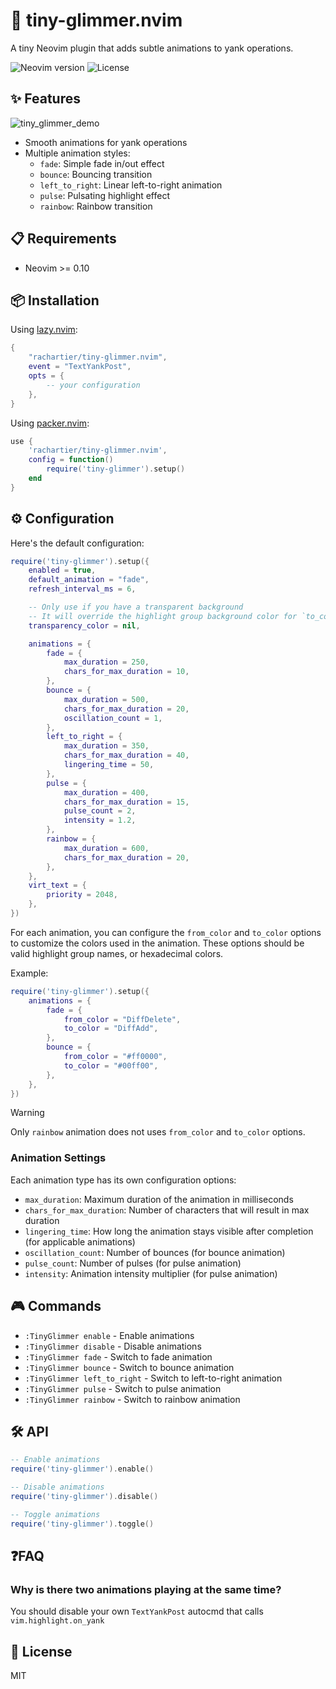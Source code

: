 # 🌟 tiny-glimmer.nvim

A tiny Neovim plugin that adds subtle animations to yank operations.

![Neovim version](https://img.shields.io/badge/Neovim-0.10+-blueviolet.svg)
![License](https://img.shields.io/badge/license-MIT-blue.svg)

## ✨ Features

![tiny_glimmer_demo](https://github.com/user-attachments/assets/f662b9d3-98f5-4683-97e4-c74fe98e2f0e)

- Smooth animations for yank operations
- Multiple animation styles:
  - `fade`: Simple fade in/out effect
  - `bounce`: Bouncing transition
  - `left_to_right`: Linear left-to-right animation
  - `pulse`: Pulsating highlight effect
  - `rainbow`: Rainbow transition

## 📋 Requirements

- Neovim >= 0.10

## 📦 Installation

Using [lazy.nvim](https://github.com/folke/lazy.nvim):
```lua
{
    "rachartier/tiny-glimmer.nvim",
    event = "TextYankPost",
    opts = {
        -- your configuration
    },
}
```

Using [packer.nvim](https://github.com/wbthomason/packer.nvim):
```lua
use {
    'rachartier/tiny-glimmer.nvim',
    config = function()
        require('tiny-glimmer').setup()
    end
}
```

## ⚙️ Configuration

Here's the default configuration:
```lua
require('tiny-glimmer').setup({
    enabled = true,
    default_animation = "fade",
    refresh_interval_ms = 6,

    -- Only use if you have a transparent background
    -- It will override the highlight group background color for `to_color` in all animations
    transparency_color = nil,

    animations = {
        fade = {
            max_duration = 250,
            chars_for_max_duration = 10,
        },
        bounce = {
            max_duration = 500,
            chars_for_max_duration = 20,
            oscillation_count = 1,
        },
        left_to_right = {
            max_duration = 350,
            chars_for_max_duration = 40,
            lingering_time = 50,
        },
        pulse = {
            max_duration = 400,
            chars_for_max_duration = 15,
            pulse_count = 2,
            intensity = 1.2,
        },
        rainbow = {
            max_duration = 600,
            chars_for_max_duration = 20,
        },
    },
    virt_text = {
        priority = 2048,
    },
})
```

For each animation, you can configure the `from_color` and `to_color` options to customize the colors used in the animation. These options should be valid highlight group names, or hexadecimal colors.

Example:
```lua
require('tiny-glimmer').setup({
    animations = {
        fade = {
            from_color = "DiffDelete",
            to_color = "DiffAdd",
        },
        bounce = {
            from_color = "#ff0000",
            to_color = "#00ff00",
        },
    },
})
```

> [!WARNING]
Only `rainbow` animation does not uses `from_color` and `to_color` options.

### Animation Settings

Each animation type has its own configuration options:

- `max_duration`: Maximum duration of the animation in milliseconds
- `chars_for_max_duration`: Number of characters that will result in max duration
- `lingering_time`: How long the animation stays visible after completion (for applicable animations)
- `oscillation_count`: Number of bounces (for bounce animation)
- `pulse_count`: Number of pulses (for pulse animation)
- `intensity`: Animation intensity multiplier (for pulse animation)

## 🎮 Commands

- `:TinyGlimmer enable` - Enable animations
- `:TinyGlimmer disable` - Disable animations
- `:TinyGlimmer fade` - Switch to fade animation
- `:TinyGlimmer bounce` - Switch to bounce animation
- `:TinyGlimmer left_to_right` - Switch to left-to-right animation
- `:TinyGlimmer pulse` - Switch to pulse animation
- `:TinyGlimmer rainbow` - Switch to rainbow animation

## 🛠️ API

```lua
-- Enable animations
require('tiny-glimmer').enable()

-- Disable animations
require('tiny-glimmer').disable()

-- Toggle animations
require('tiny-glimmer').toggle()
```


## ❓FAQ

### Why is there two animations playing at the same time?
You should disable your own `TextYankPost` autocmd that calls `vim.highlight.on_yank`

## 📝 License

MIT


